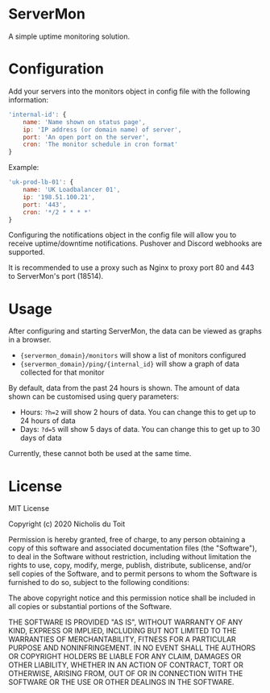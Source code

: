 # ServerMon

A simple uptime monitoring solution.

# Configuration

Add your servers into the monitors object in config file with the following information:

```js
'internal-id': {
	name: 'Name shown on status page',
	ip: 'IP address (or domain name) of server',
	port: 'An open port on the server',
	cron: 'The monitor schedule in cron format'
}
```

Example:

```js
'uk-prod-lb-01': {
	name: 'UK Loadbalancer 01',
	ip: '198.51.100.21',
	port: '443',
	cron: '*/2 * * * *'
}
```

Configuring the notifications object in the config file will allow you to receive uptime/downtime notifications. Pushover and Discord webhooks are supported.

It is recommended to use a proxy such as Nginx to proxy port 80 and 443 to ServerMon's port (18514).

# Usage

After configuring and starting ServerMon, the data can be viewed as graphs in a browser.

- `{servermon_domain}/monitors` will show a list of monitors configured
- `{servermon_domain}/ping/{internal_id}` will show a graph of data collected for that monitor

By default, data from the past 24 hours is shown. The amount of data shown can be customised using query parameters:

- Hours: `?h=2` will show 2 hours of data. You can change this to get up to 24 hours of data
- Days: `?d=5` will show 5 days of data. You can change this to get up to 30 days of data

Currently, these cannot both be used at the same time.


# License

MIT License

Copyright (c) 2020 Nicholis du Toit

Permission is hereby granted, free of charge, to any person obtaining a copy
of this software and associated documentation files (the "Software"), to deal
in the Software without restriction, including without limitation the rights
to use, copy, modify, merge, publish, distribute, sublicense, and/or sell
copies of the Software, and to permit persons to whom the Software is
furnished to do so, subject to the following conditions:

The above copyright notice and this permission notice shall be included in all
copies or substantial portions of the Software.

THE SOFTWARE IS PROVIDED "AS IS", WITHOUT WARRANTY OF ANY KIND, EXPRESS OR
IMPLIED, INCLUDING BUT NOT LIMITED TO THE WARRANTIES OF MERCHANTABILITY,
FITNESS FOR A PARTICULAR PURPOSE AND NONINFRINGEMENT. IN NO EVENT SHALL THE
AUTHORS OR COPYRIGHT HOLDERS BE LIABLE FOR ANY CLAIM, DAMAGES OR OTHER
LIABILITY, WHETHER IN AN ACTION OF CONTRACT, TORT OR OTHERWISE, ARISING FROM,
OUT OF OR IN CONNECTION WITH THE SOFTWARE OR THE USE OR OTHER DEALINGS IN THE
SOFTWARE.